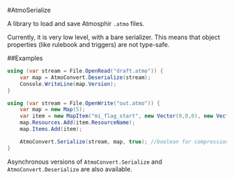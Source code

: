 #AtmoSerialize

A library to load and save Atmosphir `.atmo` files.

Currently, it is very low level, with a bare serializer. This means that object properties (like rulebook and triggers) are not type-safe.


##Examples

```csharp
using (var stream = File.OpenRead("draft.atmo")) {
	var map = AtmoConvert.Deserialize(stream);
	Console.WriteLine(map.Version);
}

using (var stream = File.OpenWrite("out.atmo")) {
	var map = new Map(5);
	var item = new MapItem("mi_flag_start", new Vector(0,0,0), new Vector(0,0,0), 1f);
	map.Resources.Add(item.ResourceName);
	map.Items.Add(item);

	AtmoConvert.Serialize(stream, map, true); //boolean for compression
}
```

Asynchronous versions of `AtmoConvert.Serialize` and `AtmoConvert.Deserialize` are also available.